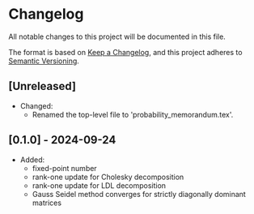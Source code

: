 # Changelog

All notable changes to this project will be documented in this file.

The format is based on [Keep a Changelog](https://keepachangelog.com/en/1.0.0/),
and this project adheres to [Semantic Versioning](https://semver.org/spec/v2.0.0.html).

## [Unreleased]

- Changed:
  - Renamed the top-level file to 'probability_memorandum.tex'.

## [0.1.0] - 2024-09-24

- Added:
  - fixed-point number
  - rank-one update for Cholesky decomposition
  - rank-one update for LDL decomposition
  - Gauss Seidel method converges for strictly diagonally dominant matrices
